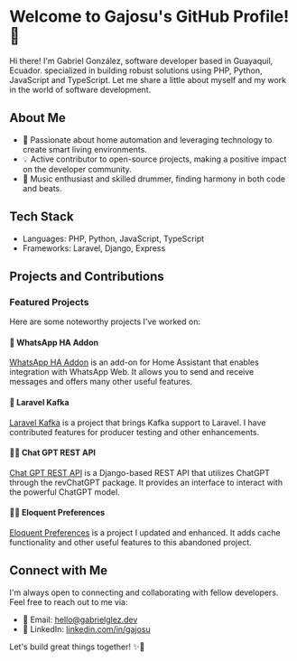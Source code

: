 # Welcome to Gajosu's GitHub Profile! 👋

Hi there! I'm Gabriel González, software developer based in Guayaquil, Ecuador. specialized in building robust solutions using PHP, Python, JavaScript and TypeScript. Let me share a little about myself and my work in the world of software development.

## About Me

- 🌟 Passionate about home automation and leveraging technology to create smart living environments.
- 💡 Active contributor to open-source projects, making a positive impact on the developer community.
- 🎵 Music enthusiast and skilled drummer, finding harmony in both code and beats.

## Tech Stack

- Languages: PHP, Python, JavaScript, TypeScript
- Frameworks: Laravel, Django, Express

## Projects and Contributions

### Featured Projects

Here are some noteworthy projects I've worked on:

#### 💬 WhatsApp HA Addon
[WhatsApp HA Addon](https://github.com/gajosu/whatsapp-ha-addon) is an add-on for Home Assistant that enables integration with WhatsApp Web. It allows you to send and receive messages and offers many other useful features.

#### 🚀 Laravel Kafka
[Laravel Kafka](https://github.com/mateusjunges/laravel-kafka) is a project that brings Kafka support to Laravel. I have contributed features for producer testing and other enhancements.

#### 💬🤖 Chat GPT REST API
[Chat GPT REST API](https://github.com/gajosu/chat-gpt-rest-api) is a Django-based REST API that utilizes ChatGPT through the revChatGPT package. It provides an interface to interact with the powerful ChatGPT model.

#### 🔄🔧 Eloquent Preferences
[Eloquent Preferences](https://github.com/gajosu/eloquent-preferences) is a project I updated and enhanced. It adds cache functionality and other useful features to this abandoned project.

## Connect with Me

I'm always open to connecting and collaborating with fellow developers. Feel free to reach out to me via:

- 📧 Email: [hello@gabrielglez.dev](mailto:hello@gabrielglez.dev)
- 🔗 LinkedIn: [linkedin.com/in/gajosu](https://www.linkedin.com/in/gajosu/)

Let's build great things together! ✨🚀
